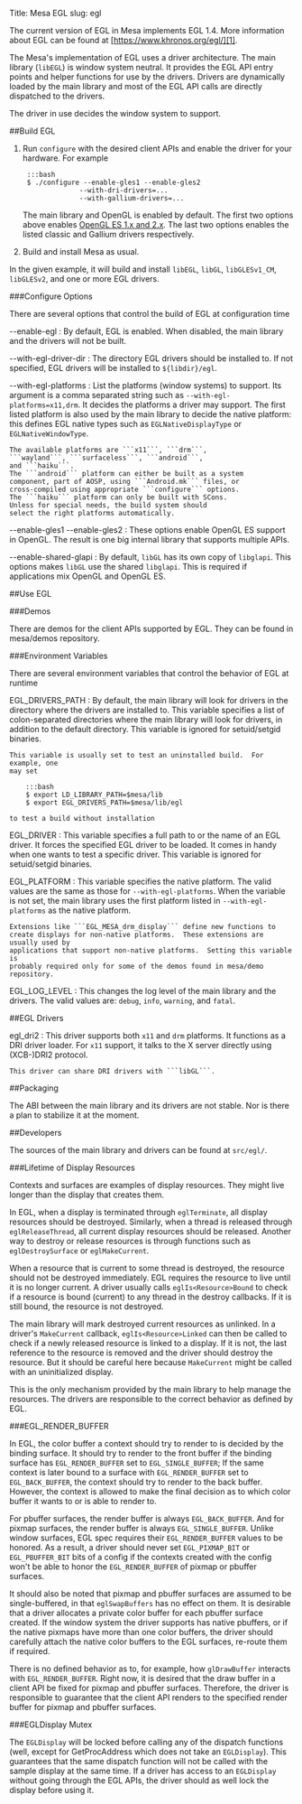 Title: Mesa EGL
slug: egl

The current version of EGL in Mesa implements EGL 1.4.  More information
about EGL can be found at [https://www.khronos.org/egl/][1].

The Mesa's implementation of EGL uses a driver architecture.  The main
library (```libEGL```) is window system neutral.  It provides the EGL
API entry points and helper functions for use by the drivers.  Drivers are
dynamically loaded by the main library and most of the EGL API calls are
directly dispatched to the drivers.

The driver in use decides the window system to support.

##Build EGL

1. Run ```configure``` with the desired client APIs and enable
the driver for your hardware.  For example
    
        :::bash
        $ ./configure --enable-gles1 --enable-gles2
                     --with-dri-drivers=...
                     --with-gallium-drivers=...

    The main library and OpenGL is enabled by default.  The first two options
    above enables [OpenGL ES 1.x and 2.x][2].  The last two
    options enables the listed classic and Gallium drivers respectively.


2. Build and install Mesa as usual.

In the given example, it will build and install ```libEGL```,
```libGL```, ```libGLESv1_CM```, ```libGLESv2```, and one
or more EGL drivers.

###Configure Options

There are several options that control the build of EGL at configuration
time

--enable-egl
:   By default, EGL is enabled.  When disabled, the main library and the drivers
    will not be built.

--with-egl-driver-dir
:   The directory EGL drivers should be installed to.  If not specified, EGL
    drivers will be installed to ```${libdir}/egl```.

--with-egl-platforms
:   List the platforms (window systems) to support.
    Its argument is a comma separated string such as ```--with-egl-platforms=x11,drm```.
    It decides the platforms a driver may support. The first listed platform is also used by
    the main library to decide the native platform: this defines EGL native
    types such as ```EGLNativeDisplayType``` or ```EGLNativeWindowType```.

    The available platforms are ```x11```, ```drm```,
    ```wayland```, ```surfaceless```, ```android```,
    and ```haiku```.
    The ```android``` platform can either be built as a system
    component, part of AOSP, using ```Android.mk``` files, or
    cross-compiled using appropriate ```configure``` options.
    The ```haiku``` platform can only be built with SCons.
    Unless for special needs, the build system should
    select the right platforms automatically.

--enable-gles1
--enable-gles2
:   These options enable OpenGL ES support in OpenGL.  The result is one big
    internal library that supports multiple APIs.


--enable-shared-glapi
:   By default, ```libGL``` has its own copy of ```libglapi```.
    This options makes ```libGL``` use the shared ```libglapi```.  This
    is required if applications mix OpenGL and OpenGL ES.

##Use EGL

###Demos

There are demos for the client APIs supported by EGL.  They can be found in
mesa/demos repository.

###Environment Variables

There are several environment variables that control the behavior of EGL at
runtime

EGL_DRIVERS_PATH
:   By default, the main library will look for drivers in the directory where
    the drivers are installed to.  This variable specifies a list of
    colon-separated directories where the main library will look for drivers, in
    addition to the default directory.  This variable is ignored for setuid/setgid
    binaries.

    This variable is usually set to test an uninstalled build.  For example, one
    may set
    
        :::bash
        $ export LD_LIBRARY_PATH=$mesa/lib
        $ export EGL_DRIVERS_PATH=$mesa/lib/egl

    to test a build without installation

EGL_DRIVER
:   This variable specifies a full path to or the name of an EGL driver.  It
    forces the specified EGL driver to be loaded.  It comes in handy when one wants
    to test a specific driver.  This variable is ignored for setuid/setgid
    binaries.

EGL_PLATFORM
:   This variable specifies the native platform.  The valid values are the same
    as those for ```--with-egl-platforms```.  When the variable is not set,
    the main library uses the first platform listed in
    ```--with-egl-platforms``` as the native platform.

    Extensions like ```EGL_MESA_drm_display``` define new functions to
    create displays for non-native platforms.  These extensions are usually used by
    applications that support non-native platforms.  Setting this variable is
    probably required only for some of the demos found in mesa/demo repository.

EGL_LOG_LEVEL
:   This changes the log level of the main library and the drivers.  The valid
    values are: ```debug```, ```info```, ```warning```, and
    ```fatal```.

##EGL Drivers

egl_dri2
:   This driver supports both ```x11``` and ```drm``` platforms.
    It functions as a DRI driver loader.  For ```x11``` support, it talks to
    the X server directly using (XCB-)DRI2 protocol.

    This driver can share DRI drivers with ```libGL```.

##Packaging

The ABI between the main library and its drivers are not stable.  Nor is
there a plan to stabilize it at the moment.

##Developers

The sources of the main library and drivers can be found at
```src/egl/```.

###Lifetime of Display Resources

Contexts and surfaces are examples of display resources.  They might live
longer than the display that creates them.

In EGL, when a display is terminated through ```eglTerminate```, all
display resources should be destroyed.  Similarly, when a thread is released
through ```eglReleaseThread```, all current display resources should be
released.  Another way to destroy or release resources is through functions
such as ```eglDestroySurface``` or ```eglMakeCurrent```.

When a resource that is current to some thread is destroyed, the resource
should not be destroyed immediately.  EGL requires the resource to live until
it is no longer current.  A driver usually calls
```eglIs<Resource>Bound``` to check if a resource is bound
(current) to any thread in the destroy callbacks.  If it is still bound, the
resource is not destroyed.

The main library will mark destroyed current resources as unlinked.  In a
driver's ```MakeCurrent``` callback,
```eglIs<Resource>Linked``` can then be called to check if a newly
released resource is linked to a display.  If it is not, the last reference to
the resource is removed and the driver should destroy the resource.  But it
should be careful here because ```MakeCurrent``` might be called with an
uninitialized display.

This is the only mechanism provided by the main library to help manage the
resources.  The drivers are responsible to the correct behavior as defined by
EGL.

###EGL_RENDER_BUFFER

In EGL, the color buffer a context should try to render to is decided by the
binding surface.  It should try to render to the front buffer if the binding
surface has ```EGL_RENDER_BUFFER``` set to
```EGL_SINGLE_BUFFER```;  If the same context is later bound to a
surface with ```EGL_RENDER_BUFFER``` set to
```EGL_BACK_BUFFER```, the context should try to render to the back
buffer.  However, the context is allowed to make the final decision as to which
color buffer it wants to or is able to render to.

For pbuffer surfaces, the render buffer is always
```EGL_BACK_BUFFER```.  And for pixmap surfaces, the render buffer is
always ```EGL_SINGLE_BUFFER```.  Unlike window surfaces, EGL spec
requires their ```EGL_RENDER_BUFFER``` values to be honored.  As a
result, a driver should never set ```EGL_PIXMAP_BIT``` or
```EGL_PBUFFER_BIT``` bits of a config if the contexts created with the
config won't be able to honor the ```EGL_RENDER_BUFFER``` of pixmap or
pbuffer surfaces.

It should also be noted that pixmap and pbuffer surfaces are assumed to be
single-buffered, in that ```eglSwapBuffers``` has no effect on them.  It
is desirable that a driver allocates a private color buffer for each pbuffer
surface created.  If the window system the driver supports has native pbuffers,
or if the native pixmaps have more than one color buffers, the driver should
carefully attach the native color buffers to the EGL surfaces, re-route them if
required.

There is no defined behavior as to, for example, how
```glDrawBuffer``` interacts with ```EGL_RENDER_BUFFER```.  Right
now, it is desired that the draw buffer in a client API be fixed for pixmap and
pbuffer surfaces.  Therefore, the driver is responsible to guarantee that the
client API renders to the specified render buffer for pixmap and pbuffer
surfaces.

###EGLDisplay Mutex

The ```EGLDisplay``` will be locked before calling any of the dispatch
functions (well, except for GetProcAddress which does not take an
```EGLDisplay```).  This guarantees that the same dispatch function will
not be called with the sample display at the same time.  If a driver has access
to an ```EGLDisplay``` without going through the EGL APIs, the driver
should as well lock the display before using it.

[1]: https://www.khronos.org/egl/
[2]: opengles.html